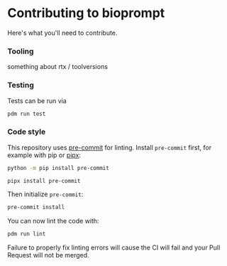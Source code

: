 # Contributing to bioprompt

Here's what you'll need to contribute.

### Tooling

something about rtx / toolversions

### Testing

Tests can be run via

```bash
pdm run test
```

### Code style

This repository uses [pre-commit](https://github.com/pre-commit/pre-commit) for linting. 
Install `pre-commit` first, for example with pip or [pipx](https://github.com/pypa/pipx):

```bash
python -m pip install pre-commit
```

```bash
pipx install pre-commit
```

Then initialize `pre-commit`:

```bash
pre-commit install
```

You can now lint the code with:

```bash
pdm run lint
```

Failure to properly fix linting errors will cause the CI will fail and 
your Pull Request will not be merged.